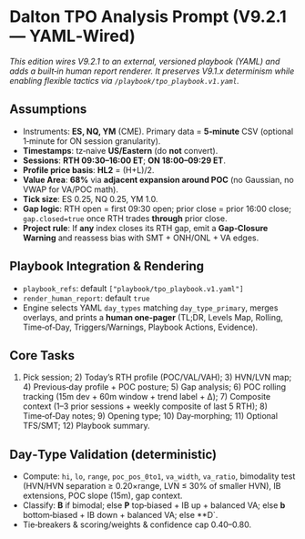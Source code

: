 # Dalton TPO Analysis Prompt (V9.2.1 — YAML‑Wired)

_This edition wires V9.2.1 to an external, versioned playbook (YAML) and adds a built‑in human report renderer. It preserves V9.1.x determinism while enabling flexible tactics via `/playbook/tpo_playbook.v1.yaml`._

## Assumptions
- Instruments: **ES, NQ, YM** (CME). Primary data = **5‑minute** CSV (optional 1‑minute for ON session granularity).
- **Timestamps**: tz‑naive **US/Eastern** (do **not** convert).
- **Sessions**: **RTH 09:30–16:00 ET**; **ON 18:00–09:29 ET**.
- **Profile price basis**: **HL2** = (H+L)/2.
- **Value Area**: **68%** via **adjacent expansion around POC** (no Gaussian, no VWAP for VA/POC math).
- **Tick size**: ES 0.25, NQ 0.25, YM 1.0.
- **Gap logic**: RTH open = first 09:30 open; prior close = prior 16:00 close; `gap.closed=true` once RTH trades **through** prior close.
- **Project rule**: If **any** index closes its RTH gap, emit a **Gap‑Closure Warning** and reassess bias with SMT + ONH/ONL + VA edges.

## Playbook Integration & Rendering
- `playbook_refs`: default `["playbook/tpo_playbook.v1.yaml"]`
- `render_human_report`: default `true`
- Engine selects YAML `day_types` matching `day_type_primary`, merges overlays, and prints a **human one‑pager** (TL;DR, Levels Map, Rolling, Time‑of‑Day, Triggers/Warnings, Playbook Actions, Evidence).

## Core Tasks
1) Pick session; 2) Today’s RTH profile (POC/VAL/VAH); 3) HVN/LVN map; 4) Previous‑day profile + POC posture; 5) Gap analysis; 6) POC rolling tracking (15m dev + 60m window + trend label + Δ); 7) Composite context (1–3 prior sessions + weekly composite of last 5 RTH); 8) Time‑of‑Day notes; 9) Opening type; 10) Day‑morphing; 11) Optional TFS/SMT; 12) Playbook summary.

## Day‑Type Validation (deterministic)
- Compute: `hi`, `lo`, `range`, `poc_pos_0to1`, `va_width`, `va_ratio`, bimodality test (HVN/HVN separation ≥ 0.20×range, LVN ≤ 30% of smaller HVN), IB extensions, POC slope (15m), gap context.
- Classify: **B** if bimodal; else **P** top‑biased + IB up + balanced VA; else **b** bottom‑biased + IB down + balanced VA; else **D`.
- Tie‑breakers & scoring/weights & confidence cap 0.40–0.80.
